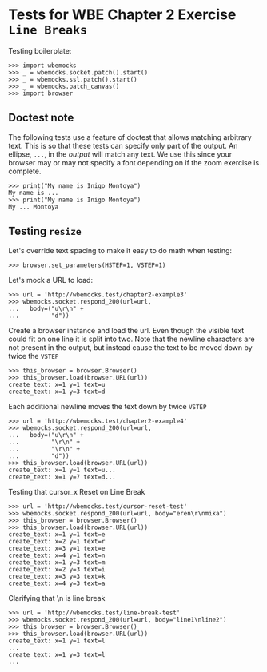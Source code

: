 Tests for WBE Chapter 2 Exercise `Line Breaks`
==============================================

Testing boilerplate:

    >>> import wbemocks
    >>> _ = wbemocks.socket.patch().start()
    >>> _ = wbemocks.ssl.patch().start()
    >>> _ = wbemocks.patch_canvas()
    >>> import browser

Doctest note
------------

The following tests use a feature of doctest that allows matching
  arbitrary text.
This is so that these tests can specify only part of the output.
An ellipse, `...`,  in the _output_ will match any text.
We use this since your browser may or may not specify a font depending on if
  the zoom exercise is complete.

    >>> print("My name is Inigo Montoya")
    My name is ...
    >>> print("My name is Inigo Montoya")
    My ... Montoya


Testing `resize`
------------------

Let's override text spacing to make it easy to do math
when testing:

	>>> browser.set_parameters(HSTEP=1, VSTEP=1)

Let's mock a URL to load:

    >>> url = 'http://wbemocks.test/chapter2-example3'
    >>> wbemocks.socket.respond_200(url=url,
    ...   body=("u\r\n" +
    ...         "d"))

Create a browser instance and load the url.
Even though the visible text could fit on one line it is split into two.
Note that the newline characters are not present in the output,
  but instead cause the text to be moved down by twice the `VSTEP`

    >>> this_browser = browser.Browser()
    >>> this_browser.load(browser.URL(url))
    create_text: x=1 y=1 text=u
    create_text: x=1 y=3 text=d

Each additional newline moves the text down by twice `VSTEP`

    >>> url = 'http://wbemocks.test/chapter2-example4'
    >>> wbemocks.socket.respond_200(url=url,
    ...   body=("u\r\n" +
    ...         "\r\n" +
    ...         "\r\n" +
    ...         "d"))
    >>> this_browser.load(browser.URL(url))
    create_text: x=1 y=1 text=u...
    create_text: x=1 y=7 text=d...

Testing that cursor_x Reset on Line Break


    >>> url = 'http://wbemocks.test/cursor-reset-test'
    >>> wbemocks.socket.respond_200(url=url, body="eren\r\nmika")
    >>> this_browser = browser.Browser()
    >>> this_browser.load(browser.URL(url))
    create_text: x=1 y=1 text=e
    create_text: x=2 y=1 text=r
    create_text: x=3 y=1 text=e
    create_text: x=4 y=1 text=n
    create_text: x=1 y=3 text=m
    create_text: x=2 y=3 text=i
    create_text: x=3 y=3 text=k
    create_text: x=4 y=3 text=a


Clarifying that \n is line break   

    >>> url = 'http://wbemocks.test/line-break-test'
    >>> wbemocks.socket.respond_200(url=url, body="line1\nline2")
    >>> this_browser = browser.Browser()
    >>> this_browser.load(browser.URL(url))
    create_text: x=1 y=1 text=l
    ...
    create_text: x=1 y=3 text=l
    ...
